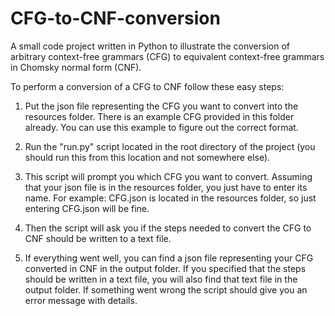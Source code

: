 # CFG-to-CNF-conversion
A small code project written in Python to illustrate the conversion of arbitrary context-free grammars (CFG) to equivalent context-free grammars in Chomsky normal form (CNF). 

To perform a conversion of a CFG to CNF follow these easy steps:

1) Put the json file representing the CFG you want to convert into the resources folder. There is an example CFG provided in this folder already. You can use this example to figure out the correct format.

2) Run the "run.py" script located in the root directory of the project (you should run this from this location and not somewhere else).

3) This script will prompt you which CFG you want to convert. Assuming that your json file is in the resources folder, you just have to enter its name. For example: CFG.json is located in the resources folder, so just entering CFG.json will be fine.

4) Then the script will ask you if the steps needed to convert the CFG to CNF should be written to a text file.


5) If everything went well, you can find a json file representing your CFG converted in CNF in the output folder. If you specified that the steps should be written in a text file, you will also find that text file in the output folder. If something went wrong the script should give you an error message with details.
